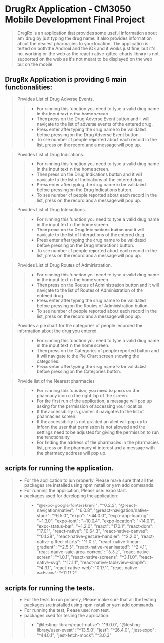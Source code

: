 # DrugRx Application - CM3050 Mobile Development Final Project

> DrugRx is an application that provides some useful information about any drug by just typing the drug name.
> It also provides information about the nearest pharmacies to your location.
> The application is tested on both the Android and the iOS and it works just fine, but it's not working on the web as the react-native-gifted-charts library is not supported on the web as it's not meant to be displayed on the web but on the mobile.

## DrugRx Application is providing 6 main functionalities:

> Provides List of Drug Adverse Events.
>> - For running this function you need to type a valid drug name in the input text in the home screen.
>> - Then press on the Drug Adverse Event button and it will navigate to the list of adverse events of the entered drug.
>> - Press enter after typing the drug name to be validated before pressing on the Drug Adverse Event button.
>> - To see number of people reported about each record in the list, press on the record and a message will pop up.

> Provides List of Drug Indications.
>> - For running this function you need to type a valid drug name in the input text in the home screen.
>> - Then press on the Drug Indications button and it will navigate to the list of Indications of the entered drug.
>> - Press enter after typing the drug name to be validated before pressing on the Drug Indications button.
>> - To see number of people reported about each record in the list, press on the record and a message will pop up.

> Provides List of Drug Interactions.
>> - For running this function you need to type a valid drug name in the input text in the home screen.
>> - Then press on the Drug Interactions button and it will navigate to the list of Interactions of the entered drug.
>> - Press enter after typing the drug name to be validated before pressing on the Drug Interactions button.
>> - To see number of people reported about each record in the list, press on the record and a message will pop up.

> Provides List of Drug Routes of Administration.
>> - For running this function you need to type a valid drug name in the input text in the home screen.
>> - Then press on the Routes of Administration button and it will navigate to the list of Routes of Administration of the entered drug.
>> - Press enter after typing the drug name to be validated before pressing on the Routes of Administration button.
>> - To see number of people reported about each record in the list, press on the record and a message will pop up.

> Provides a pie chart for the categories of people recorded the information about the drug you entered.
>> - For running this function you need to type a valid drug name in the input text in the home screen.
>> - Then press on the Categories of people reported button and it will navigate to the Pie Chart screen showing the categories.
>> - Press enter after typing the drug name to be validated before pressing on the Categories button.

> Provide list of the Nearest pharmacies
>> - For running this function, you need to press on the pharmacy icon on the right top of the screen.
>> - For the first run of the application, a message will pop up asking for the permission of accessing your location.
>> - If the accessibility is granted it navigates to the list of pharmacies screen.
>> - If the accessibility is not granted an alert will pop up to inform the user that permission is not allowed and the settings need to be adjusted for giving the permission to run the functionality.
>> - For finding the address of the pharmacies in the pharmacies list, press on the pharmacy of interest and a message with the pharmacy address will pop up.

## scripts for running the application.
> - For the application to run properly, Please make sure that all the packages are installed using npm install or yarn add commands.
> - For running the application, Please use: expo start.
> - packages used for developing the application:
>> - "@expo-google-fonts/skranji": "^0.2.2",
      "@react-navigation/native": "^6.0.8",
      "@react-navigation/native-stack": "^6.5.0",
      "expo": "~44.0.0",
      "expo-app-loading": "~1.3.0",
      "expo-font": "~10.0.4",
      "expo-location": "~14.0.1",
      "expo-status-bar": "~1.2.0",
      "react": "17.0.1",
      "react-dom": "17.0.1",
      "react-native": "0.64.3",
      "react-native-canvas": "^0.1.38",
      "react-native-gesture-handler": "^2.2.0",
      "react-native-gifted-charts": "^1.0.5",
      "react-native-linear-gradient": "^2.5.6",
      "react-native-reanimated": "^2.4.1",
      "react-native-safe-area-context": "3.3.2",
      "react-native-screen": "^1.0.1",
      "react-native-screens": "^3.11.0",
      "react-native-svg": "^12.1.1",
      "react-native-tableview-simple": "^4.3.1",
      "react-native-web": "0.17.1",
      "react-native-webview": "^11.17.2"

## scripts for running the tests.
> - For the tests to run properly, Please make sure that all the testing packages are installed using npm install or yarn add commands.
> - For running the test, Please use: npm test.
> - packages used for testing the application:
>> - "@testing-library/react-native": "^9.0.0",
     "@testing-library/user-event": "^13.5.0",
     "jest": "^26.4.0",
     "jest-expo": "^44.0.1",
     "jest-fetch-mock": "^3.0.3"
